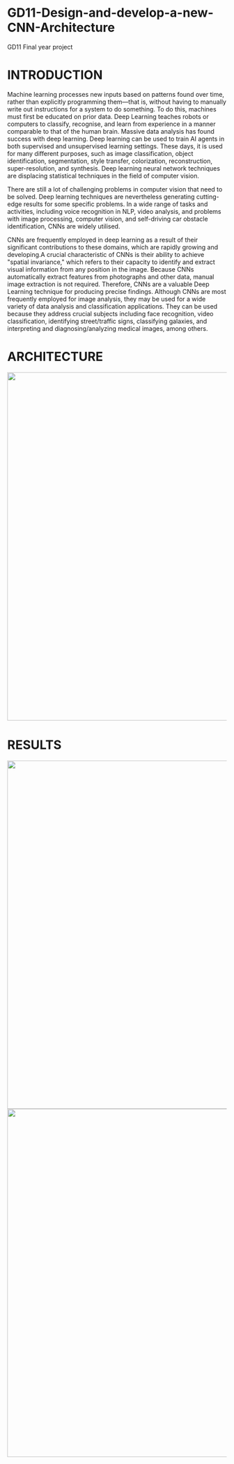 # GD11-Design-and-develop-a-new-CNN-Architecture
GD11 Final year project

# INTRODUCTION
Machine learning processes new inputs based on patterns found over time, rather than explicitly programming them—that is, without having to manually write out instructions for a system to do something. To do this, machines must first be educated on prior data. Deep Learning teaches robots or computers to classify, recognise, and learn from experience in a manner comparable to that of the human brain. Massive data analysis has found success with deep learning. Deep learning can be used to train AI agents in both supervised and unsupervised learning settings. These days, it is used for many different purposes, such as image classification, object identification, segmentation, style transfer, colorization, reconstruction, super-resolution, and synthesis. Deep learning neural network techniques are displacing statistical techniques in the field of computer vision.


There are still a lot of challenging problems in computer vision that need to be solved. Deep learning techniques are nevertheless generating cutting-edge results for some specific problems. In a wide range of tasks and activities, including voice recognition in NLP, video analysis, and problems with image processing, computer vision, and self-driving car obstacle identification, CNNs are widely utilised.



CNNs are frequently employed in deep learning as a result of their significant contributions to these domains, which are rapidly growing and developing.A crucial characteristic of CNNs is their ability to achieve "spatial invariance," which refers to their capacity to identify and extract visual information from any position in the image. Because CNNs automatically extract features from photographs and other data, manual image extraction is not required. Therefore, CNNs are a valuable Deep Learning technique for producing precise findings. Although CNNs are most frequently employed for image analysis, they may be used for a wide variety of data analysis and classification applications. They can be used because they address crucial subjects including face recognition, video classification, identifying street/traffic signs, classifying galaxies, and interpreting and diagnosing/analyzing medical images, among others.

# ARCHITECTURE
<p float="center">
  <img src="https://github.com/vibhav189/GD11-Design-and-develop-a-new-CNN-Architecture/blob/main/Images/Horizontal%20efficonvres.png" width="800" />
</p>

# RESULTS
<p float="center">
  <img src="[https://github.com/IMvision12/Image-Super-Resolution/blob/main/Images/srgan.PNG](https://github.com/vibhav189/GD11-Design-and-develop-a-new-CNN-Architecture/blob/main/Images/Training.png" width="800" />
  <img src="[https://github.com/IMvision12/Image-Super-Resolution/blob/main/Images/srgan.PNG](https://github.com/vibhav189/GD11-Design-and-develop-a-new-CNN-Architecture/blob/main/Images/Validation.png" width="800" />
</p>
